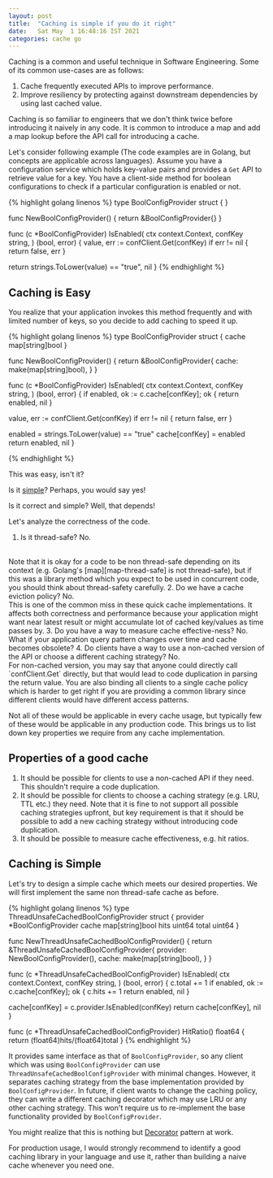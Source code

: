 ```yaml
---
layout: post
title:  "Caching is simple if you do it right"
date:   Sat May  1 16:48:16 IST 2021 
categories: cache go 
---
```


Caching is a common and useful technique in Software Engineering.
Some of its common use-cases are as follows:
1. Cache frequently executed APIs to improve performance.
2. Improve resiliency by protecting against downstream dependencies
 by using last cached value.

Caching is so familiar to engineers that we don't think twice before
introducing it naively in any code. 
It is common to introduce a map and add a map lookup before the API
call for introducing a cache.

Let's consider following example (The code examples are in Golang, but
concepts are applicable across languages).
Assume you have a configuration service which holds key-value pairs and
provides a `Get` API to retrieve value for a key.
You have a client-side method for boolean configurations to check if
a particular configuration is enabled or not.

{% highlight golang linenos %}
type BoolConfigProvider struct {
}

func NewBoolConfigProvider() {
  return &BoolConfigProvider{}
}

func (c *BoolConfigProvider) IsEnabled(
  ctx context.Context,
  confKey string,
) (bool, error) {
  value, err := confClient.Get(confKey)
  if err != nil {
    return false, err
  }

  return strings.ToLower(value) == "true", nil
}
{% endhighlight %}

## Caching is Easy
You realize that your application invokes this method frequently and with
limited number of keys, so you decide to add caching to speed it up.

{% highlight golang linenos %}
type BoolConfigProvider struct {
  cache map[string]bool
}

func NewBoolConfigProvider() {
  return &BoolConfigProvider{
    cache: make(map[string]bool),
  }
}

func (c *BoolConfigProvider) IsEnabled(
  ctx context.Context,
  confKey string,
) (bool, error) {
  if enabled, ok := c.cache[confKey]; ok {
    return enabled, nil 
  }

  value, err := confClient.Get(confKey)
  if err != nil {
    return false, err
  }

  enabled = strings.ToLower(value) == "true"
  cache[confKey] = enabled
  return enabled, nil
}

{% endhighlight %}

This was easy, isn't it?

Is it [simple][Simple-Made-Easy]? Perhaps, you would say yes!

Is it correct and simple? Well, that depends!

Let's analyze the correctness of the code.
1. Is it thread-safe? No.
<br/>
Note that it is okay for a code to be non thread-safe depending on its context
(e.g. Golang's [map][map-thread-safe] is not thread-safe),
but if this was a library method which you expect to be used in concurrent
code, you should think about thread-safety carefully.
2. Do we have a cache eviction policy? No.
<br/>
This is one of the common miss in these quick cache implementations.
It affects both correctness and performance because your application might want
near latest result or might accumulate lot of cached key/values as time passes by.
3. Do you have a way to measure cache effective-ness? No.
<br/>
What if your application query pattern changes over time and cache becomes
obsolete?
4. Do clients have a way to use a non-cached version of the API or choose a
different caching strategy? No.
<br/>
For non-cached version, you may say that anyone could directly call `confClient.Get`
directly, but that would lead to code duplication in parsing the return value.
You are also binding all clients to a single cache policy which is harder to get
right if you are providing a common library since different clients would have
different access patterns.

Not all of these would be applicable in every cache usage, but typically few of
these would be applicable in any production code. This brings us to list down
key properties we require from any cache implementation.

## Properties of a good cache
1. It should be possible for clients to use a non-cached API if they need.
This shouldn't require a code duplication.
2. It should be possible for clients to choose a caching strategy (e.g. LRU, TTL etc.)
they need.
Note that it is fine to not support all possible caching strategies upfront, but key
requirement is that it should be possible to add a new caching strategy without
introducing code duplication.
3. It should be possible to measure cache effectiveness, e.g. hit ratios.

## Caching is Simple
Let's try to design a simple cache which meets our desired properties. We will first
implement the same non thread-safe cache as before.

{% highlight golang linenos %}
type ThreadUnsafeCachedBoolConfigProvider struct {
  provider *BoolConfigProvider
  cache     map[string]bool
  hits      uint64
  total     uint64
}

func NewThreadUnsafeCachedBoolConfigProvider() {
  return &ThreadUnsafeCachedBoolConfigProvider{
    provider: NewBoolConfigProvider(),
    cache:    make(map[string]bool),
  }
}

func (c *ThreadUnsafeCachedBoolConfigProvider) IsEnabled(
  ctx context.Context,
  confKey string,
) (bool, error) {
  c.total += 1
  if enabled, ok := c.cache[confKey]; ok {
    c.hits += 1
    return enabled, nil 
  }

  cache[confKey] = c.provider.IsEnabled(confKey)
  return cache[confKey], nil
}

func (c *ThreadUnsafeCachedBoolConfigProvider) HitRatio() float64 {
  return (float64)hits/(float64)total
}
{% endhighlight %}

It provides same interface as that of `BoolConfigProvider`, so any client which was
using `BoolConfigProvider` can use `ThreadUnsafeCachedBoolConfigProvider` with minimal
changes.
However, it separates caching strategy from the base implementation provided by
`BoolConfigProvider`.
In future, if client wants to change the caching policy, they can write a
different caching decorator which may use LRU or any other caching strategy.
This won't require us to re-implement the base functionality provided by
`BoolConfigProvider`.

You might realize that this is nothing but [Decorator][decorator] pattern at work.

For production usage, I would strongly recommend to identify a good caching
library in your language and use it, rather than building a naive cache whenever
you need one.

[Simple-Made-Easy]: https://www.infoq.com/presentations/Simple-Made-Easy/
[map-thread-safe]: https://blog.golang.org/maps#TOC_6
[decorator]: https://refactoring.guru/design-patterns/decorator
